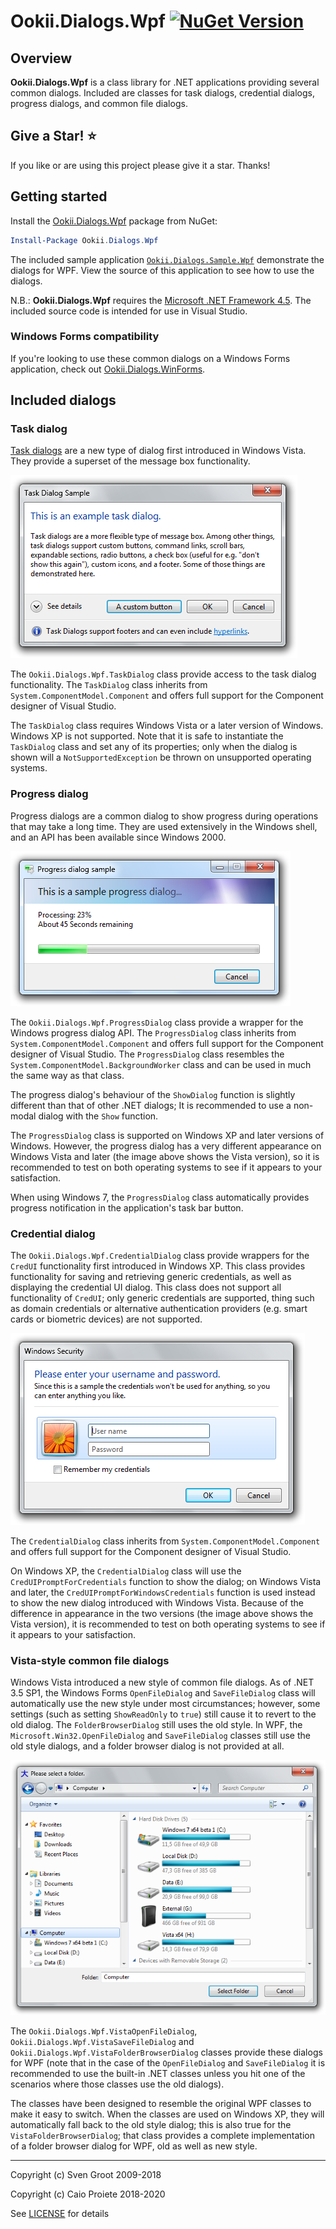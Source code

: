 # Ookii.Dialogs.Wpf [![NuGet Version](http://img.shields.io/nuget/v/Ookii.Dialogs.Wpf.svg?style=flat)](https://www.nuget.org/packages/Ookii.Dialogs.Wpf/)

## Overview

**Ookii.Dialogs.Wpf** is a class library for .NET applications providing several common dialogs. Included are classes for task dialogs, credential dialogs, progress dialogs, and common file dialogs.

## Give a Star! :star:

If you like or are using this project please give it a star. Thanks!

## Getting started

Install the [Ookii.Dialogs.Wpf](https://www.nuget.org/packages/Ookii.Dialogs.Wpf/) package from NuGet:

```powershell
Install-Package Ookii.Dialogs.Wpf
```

The included sample application [`Ookii.Dialogs.Sample.Wpf`](sample/Ookii.Dialogs.Wpf.Sample/) demonstrate the dialogs for WPF. View the source of this application to see how to use the dialogs.

N.B.: **Ookii.Dialogs.Wpf** requires the [Microsoft .NET Framework 4.5](https://www.microsoft.com/en-us/download/details.aspx?id=30653). The included source code is intended for use in Visual Studio.

### Windows Forms compatibility

If you're looking to use these common dialogs on a Windows Forms application, check out [Ookii.Dialogs.WinForms](https://github.com/caioproiete/ookii-dialogs-winforms).

## Included dialogs

### Task dialog

[Task dialogs](https://docs.microsoft.com/en-us/windows/desktop/Controls/task-dialogs-overview) are a new type of dialog first introduced in Windows Vista. They provide a superset of the message box functionality.

![A task dialog](assets/sample-task-dialog.png)

The `Ookii.Dialogs.Wpf.TaskDialog` class provide access to the task dialog functionality. The `TaskDialog` class inherits from `System.ComponentModel.Component` and offers full support for the Component designer of Visual Studio.

The `TaskDialog` class requires Windows Vista or a later version of Windows. Windows XP is not supported. Note that it is safe to instantiate the `TaskDialog` class and set any of its properties; only when the dialog is shown will a `NotSupportedException` be thrown on unsupported operating systems.

### Progress dialog

Progress dialogs are a common dialog to show progress during operations that may take a long time. They are used extensively in the Windows shell, and an API has been available since Windows 2000.

![A progress dialog as it appears on Windows Vista and later](assets/sample-progress-dialog.png)

The `Ookii.Dialogs.Wpf.ProgressDialog` class provide a wrapper for the Windows progress dialog API. The `ProgressDialog` class inherits from `System.ComponentModel.Component` and offers full support for the Component designer of Visual Studio. The `ProgressDialog` class resembles the `System.ComponentModel.BackgroundWorker` class and can be used in much the same way as that class.

The progress dialog's behaviour of the `ShowDialog` function is slightly different than that of other .NET dialogs; It is recommended to use a non-modal dialog with the `Show` function.

The `ProgressDialog` class is supported on Windows XP and later versions of Windows. However, the progress dialog has a very different appearance on Windows Vista and later (the image above shows the Vista version), so it is recommended to test on both operating systems to see if it appears to your satisfaction.

When using Windows 7, the `ProgressDialog` class automatically provides progress notification in the application's task bar button.

### Credential dialog

The `Ookii.Dialogs.Wpf.CredentialDialog` class provide wrappers for the `CredUI` functionality first introduced in Windows XP. This class provides functionality for saving and retrieving generic credentials, as well as displaying the credential UI dialog. This class does not support all functionality of `CredUI`; only generic credentials are supported, thing such as domain credentials or alternative authentication providers (e.g. smart cards or biometric devices) are not supported.

![A credential dialog as it appears on Windows Vista and later](assets/sample-credential-dialog.png)

The `CredentialDialog` class inherits from `System.ComponentModel.Component` and offers full support for the Component designer of Visual Studio.

On Windows XP, the `CredentialDialog` class will use the `CredUIPromptForCredentials` function to show the dialog; on Windows Vista and later, the `CredUIPromptForWindowsCredentials` function is used instead to show the new dialog introduced with Windows Vista. Because of the difference in appearance in the two versions (the image above shows the Vista version), it is recommended to test on both operating systems to see if it appears to your satisfaction.

### Vista-style common file dialogs

Windows Vista introduced a new style of common file dialogs. As of .NET 3.5 SP1, the Windows Forms `OpenFileDialog` and `SaveFileDialog` class will automatically use the new style under most circumstances; however, some settings (such as setting `ShowReadOnly` to `true`) still cause it to revert to the old dialog. The `FolderBrowserDialog` still uses the old style. In WPF, the `Microsoft.Win32.OpenFileDialog` and `SaveFileDialog` classes still use the old style dialogs, and a folder browser dialog is not provided at all.

![The Vista-style folder browser dialog on Windows 7](assets/sample-folderbrowser-dialog.png)

The `Ookii.Dialogs.Wpf.VistaOpenFileDialog`, `Ookii.Dialogs.Wpf.VistaSaveFileDialog` and `Ookii.Dialogs.Wpf.VistaFolderBrowserDialog` classes provide these dialogs for WPF (note that in the case of the `OpenFileDialog` and `SaveFileDialog` it is recommended to use the built-in .NET classes unless you hit one of the scenarios where those classes use the old dialogs).

The classes have been designed to resemble the original WPF classes to make it easy to switch. When the classes are used on Windows XP, they will automatically fall back to the old style dialog; this is also true for the `VistaFolderBrowserDialog`; that class provides a complete implementation of a folder browser dialog for WPF, old as well as new style.

---

Copyright (c) Sven Groot 2009-2018

Copyright (c) Caio Proiete 2018-2020

See [LICENSE](LICENSE) for details
